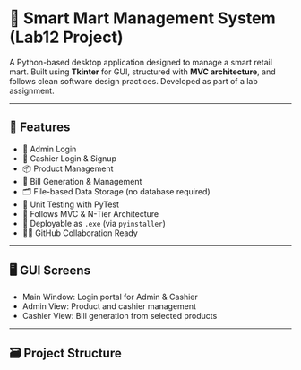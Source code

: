 # 🛒 Smart Mart Management System (Lab12 Project)

A Python-based desktop application designed to manage a smart retail mart. Built using **Tkinter** for GUI, structured with **MVC architecture**, and follows clean software design practices. Developed as part of a lab assignment.

---

## 📌 Features

- 🔐 Admin Login
- 👤 Cashier Login & Signup
- 📦 Product Management
- 🧾 Bill Generation & Management
- 🗂️ File-based Data Storage (no database required)
- 🧪 Unit Testing with PyTest
- 🧠 Follows MVC & N-Tier Architecture
- 💾 Deployable as `.exe` (via `pyinstaller`)
- 🧑‍💻 GitHub Collaboration Ready

---

## 🖥️ GUI Screens

- Main Window: Login portal for Admin & Cashier
- Admin View: Product and cashier management
- Cashier View: Bill generation from selected products

---

## 🗃️ Project Structure

